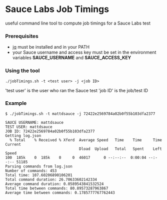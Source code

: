 # Sauce Labs Job Timings

useful command line tool to compute job timings for a Sauce Labs test

### Prerequisites

* [jq](https://stedolan.github.io/jq/) must be installed and in your PATH
* your Sauce username and access key must be set in the environment variables **SAUCE_USERNAME** and **SAUCE_ACCESS_KEY**

### Using the tool

 ```./jobTimings.sh -t <test user> -j <job ID>```
 
 'test user' is the user who ran the Sauce test
 'job ID' is the job/test ID

### Example

```
$ ./jobTimings.sh -t mattdsauce -j 72422e2569784a02b0f55b103dfa2377

SAUCE USERNAME: mattdsauce
TEST USER: mattdsauce
JOB ID: 72422e2569784a02b0f55b103dfa2377
Getting log.json
  % Total    % Received % Xferd  Average Speed   Time    Time     Time  Current
                                 Dload  Upload   Total   Spent    Left  Speed
100  185k    0  185k    0     0  46017      0 --:--:--  0:00:04 --:--:-- 51185
Parsing commands from log.json
Number of commands: 453
Total time: 107.60206890106201
Total command duration: 26.70633602142334
Average command duration: 0.0589543841532524
Total time between commands: 80.89573287963867
Average time between commands: 0.1785777767762443
```

